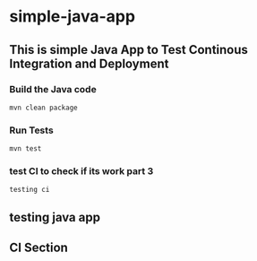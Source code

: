 # simple-java-app
## This is simple Java App to Test Continous Integration and Deployment

### Build the Java code
```mvn clean package```

### Run Tests
```mvn test```


### test CI to check if its work part 3
``` testing ci ```

## testing java app 
## CI Section